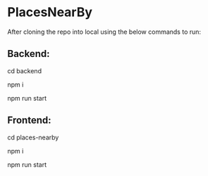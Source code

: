 # PlacesNearBy

After cloning the repo into local using the below commands to run:
## Backend:
cd backend

npm i

npm run start


## Frontend:
cd places-nearby

npm i

npm run start

